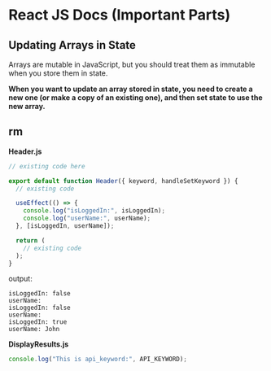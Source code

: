 # React JS Docs (Important Parts)

## Updating Arrays in State

Arrays are mutable in JavaScript, but you should treat them as immutable when you store them in state.

**When you want to update an array stored in state, you need to create a new one (or make a copy of an existing one), and then set state to use the new array.**


## rm

**Header.js**

```javascript
// existing code here

export default function Header({ keyword, handleSetKeyword }) {
  // existing code

  useEffect(() => {
    console.log("isLoggedIn:", isLoggedIn);
    console.log("userName:", userName);
  }, [isLoggedIn, userName]);

  return (
    // existing code
  );
}
```

output:

```shell
isLoggedIn: false
userName: 
isLoggedIn: false
userName: 
isLoggedIn: true
userName: John
```

**DisplayResults.js**

```javascript
console.log("This is api_keyword:", API_KEYWORD);
```